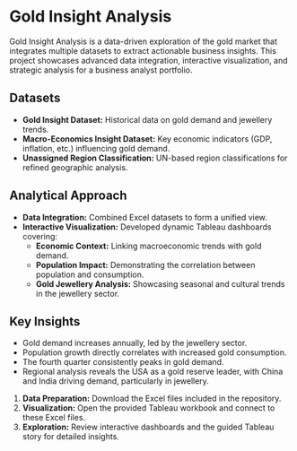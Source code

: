 # Gold Insight Analysis

Gold Insight Analysis is a data-driven exploration of the gold market that integrates multiple datasets to extract actionable business insights. This project showcases advanced data integration, interactive visualization, and strategic analysis for a business analyst portfolio.

## Datasets
- **Gold Insight Dataset:** Historical data on gold demand and jewellery trends.
- **Macro-Economics Insight Dataset:** Key economic indicators (GDP, inflation, etc.) influencing gold demand.
- **Unassigned Region Classification:** UN-based region classifications for refined geographic analysis.

## Analytical Approach
- **Data Integration:** Combined Excel datasets to form a unified view.
- **Interactive Visualization:** Developed dynamic Tableau dashboards covering:
  - **Economic Context:** Linking macroeconomic trends with gold demand.
  - **Population Impact:** Demonstrating the correlation between population and consumption.
  - **Gold Jewellery Analysis:** Showcasing seasonal and cultural trends in the jewellery sector.

## Key Insights
- Gold demand increases annually, led by the jewellery sector.
- Population growth directly correlates with increased gold consumption.
- The fourth quarter consistently peaks in gold demand.
- Regional analysis reveals the USA as a gold reserve leader, with China and India driving demand, particularly in jewellery.

1. **Data Preparation:** Download the Excel files included in the repository.
2. **Visualization:** Open the provided Tableau workbook and connect to these Excel files.
3. **Exploration:** Review interactive dashboards and the guided Tableau story for detailed insights.

